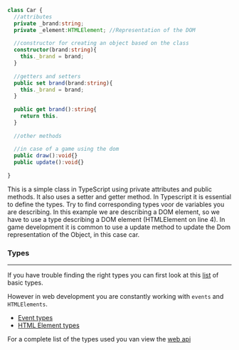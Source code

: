```typescript
class Car {
  //attributes
  private _brand:string;
  private _element:HTMLElement; //Representation of the DOM 
  
  //constructor for creating an object based on the class
  constructor(brand:string){
    this._brand = brand;
  }
  
  //getters and setters
  public set brand(brand:string){
    this._brand = brand;
  }
  
  public get brand():string{
    return this.
  }
  
  //other methods
  
  //in case of a game using the dom
  public draw():void{}
  public update():void{}
  
}
```

This is a simple class in TypeScript using private attributes and public methods. It also uses a setter and getter method. In Typescript it is essential to define the types. Try to find corresponding types voor de variables you are describing. In this example we are describing a DOM element, so we have to use a type describing a DOM element (HTMLElement on line 4). In game development it is common to use a update method to update the Dom representation of the Object, in this case car.

### **Types**

---

If you have trouble finding the right types you can first look at this [list](<https://www.typescriptlang.org/docs/handbook/basic-types.html>) of basic types.

However in web development you are constantly working with `events` and `HTMLElements`.
- [Event types](https://developer.mozilla.org/en-US/docs/Web/API/Event)
- [HTML Element types](https://developer.mozilla.org/en-US/docs/Web/API/HTMLElement)

For a complete list of the types used you van view the [web api](https://developer.mozilla.org/en-US/docs/Web/API)











